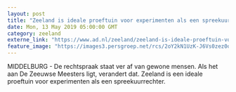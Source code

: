 ```yaml
---
layout: post
title: "Zeeland is ideale proeftuin voor experimenten als een spreekuurrechter"
date: Mon, 13 May 2019 05:00:00 GMT
category: zeeland
externe_link: "https://www.ad.nl/zeeland/zeeland-is-ideale-proeftuin-voor-experimenten-als-een-spreekuurrechter~a88ca3e4/"
feature_image: "https://images3.persgroep.net/rcs/2oY2kN1UzK-J6Vs0zez0o9kfS_s/diocontent/147970247/_fitwidth/400/?appId=21791a8992982cd8da851550a453bd7f&quality=0.7"
---
```


MIDDELBURG - De rechtspraak staat ver af van gewone mensen. Als het aan De Zeeuwse Meesters ligt, verandert dat. Zeeland is een ideale proeftuin voor experimenten als een spreekuurrechter.
